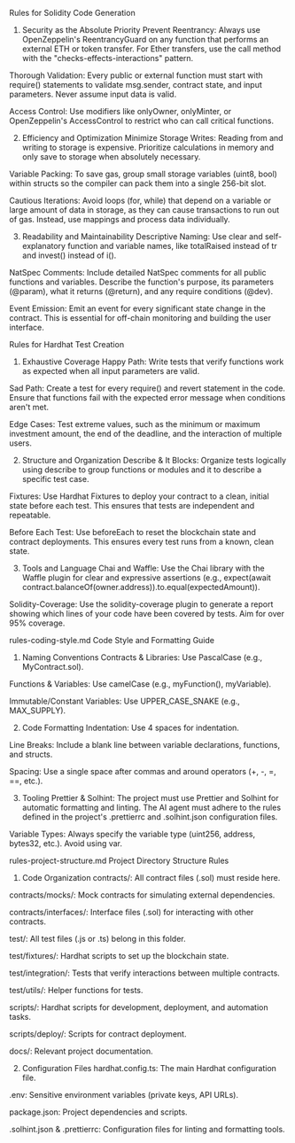 Rules for Solidity Code Generation

1. Security as the Absolute Priority
   Prevent Reentrancy: Always use OpenZeppelin's ReentrancyGuard on any function that performs an external ETH or token transfer. For Ether transfers, use the call method with the "checks-effects-interactions" pattern.

Thorough Validation: Every public or external function must start with require() statements to validate msg.sender, contract state, and input parameters. Never assume input data is valid.

Access Control: Use modifiers like onlyOwner, onlyMinter, or OpenZeppelin's AccessControl to restrict who can call critical functions.

2. Efficiency and Optimization
   Minimize Storage Writes: Reading from and writing to storage is expensive. Prioritize calculations in memory and only save to storage when absolutely necessary.

Variable Packing: To save gas, group small storage variables (uint8, bool) within structs so the compiler can pack them into a single 256-bit slot.

Cautious Iterations: Avoid loops (for, while) that depend on a variable or large amount of data in storage, as they can cause transactions to run out of gas. Instead, use mappings and process data individually.

3. Readability and Maintainability
   Descriptive Naming: Use clear and self-explanatory function and variable names, like totalRaised instead of tr and invest() instead of i().

NatSpec Comments: Include detailed NatSpec comments for all public functions and variables. Describe the function's purpose, its parameters (@param), what it returns (@return), and any require conditions (@dev).

Event Emission: Emit an event for every significant state change in the contract. This is essential for off-chain monitoring and building the user interface.

Rules for Hardhat Test Creation

1. Exhaustive Coverage
   Happy Path: Write tests that verify functions work as expected when all input parameters are valid.

Sad Path: Create a test for every require() and revert statement in the code. Ensure that functions fail with the expected error message when conditions aren't met.

Edge Cases: Test extreme values, such as the minimum or maximum investment amount, the end of the deadline, and the interaction of multiple users.

2. Structure and Organization
   Describe & It Blocks: Organize tests logically using describe to group functions or modules and it to describe a specific test case.

Fixtures: Use Hardhat Fixtures to deploy your contract to a clean, initial state before each test. This ensures that tests are independent and repeatable.

Before Each Test: Use beforeEach to reset the blockchain state and contract deployments. This ensures every test runs from a known, clean state.

3. Tools and Language
   Chai and Waffle: Use the Chai library with the Waffle plugin for clear and expressive assertions (e.g., expect(await contract.balanceOf(owner.address)).to.equal(expectedAmount)).

Solidity-Coverage: Use the solidity-coverage plugin to generate a report showing which lines of your code have been covered by tests. Aim for over 95% coverage.

rules-coding-style.md
Code Style and Formatting Guide

1. Naming Conventions
   Contracts & Libraries: Use PascalCase (e.g., MyContract.sol).

Functions & Variables: Use camelCase (e.g., myFunction(), myVariable).

Immutable/Constant Variables: Use UPPER_CASE_SNAKE (e.g., MAX_SUPPLY).

2. Code Formatting
   Indentation: Use 4 spaces for indentation.

Line Breaks: Include a blank line between variable declarations, functions, and structs.

Spacing: Use a single space after commas and around operators (+, -, =, ==, etc.).

3. Tooling
   Prettier & Solhint: The project must use Prettier and Solhint for automatic formatting and linting. The AI agent must adhere to the rules defined in the project's .prettierrc and .solhint.json configuration files.

Variable Types: Always specify the variable type (uint256, address, bytes32, etc.). Avoid using var.

rules-project-structure.md
Project Directory Structure Rules

1. Code Organization
   contracts/: All contract files (.sol) must reside here.

contracts/mocks/: Mock contracts for simulating external dependencies.

contracts/interfaces/: Interface files (.sol) for interacting with other contracts.

test/: All test files (.js or .ts) belong in this folder.

test/fixtures/: Hardhat scripts to set up the blockchain state.

test/integration/: Tests that verify interactions between multiple contracts.

test/utils/: Helper functions for tests.

scripts/: Hardhat scripts for development, deployment, and automation tasks.

scripts/deploy/: Scripts for contract deployment.

docs/: Relevant project documentation.

2. Configuration Files
   hardhat.config.ts: The main Hardhat configuration file.

.env: Sensitive environment variables (private keys, API URLs).

package.json: Project dependencies and scripts.

.solhint.json & .prettierrc: Configuration files for linting and formatting tools.
